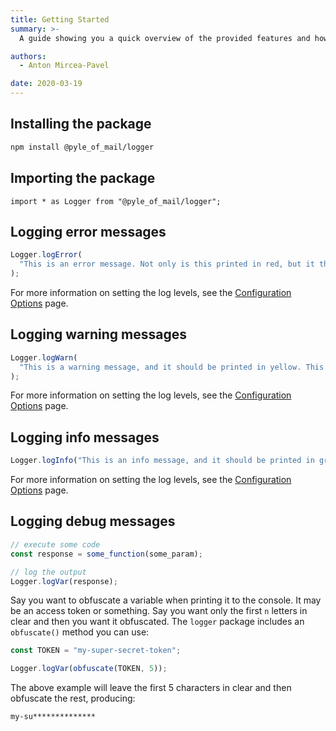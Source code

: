 ```yaml
---
title: Getting Started
summary: >-
  A guide showing you a quick overview of the provided features and how to use them.

authors:
  - Anton Mircea-Pavel

date: 2020-03-19
---
```


## Installing the package

```bash
npm install @pyle_of_mail/logger
```

## Importing the package

```node
import * as Logger from "@pyle_of_mail/logger";
```

## Logging error messages

```javascript
Logger.logError(
  "This is an error message. Not only is this printed in red, but it throws an error and stops code execution."
);
```

For more information on setting the log levels, see the [Configuration Options](./configuration-options.md) page.

## Logging warning messages

```javascript
Logger.logWarn(
  "This is a warning message, and it should be printed in yellow. This probably means something went wrong, but not wrong enough as to quit execution."
);
```

For more information on setting the log levels, see the [Configuration Options](./configuration-options.md) page.

## Logging info messages

```javascript
Logger.logInfo("This is an info message, and it should be printed in green.");
```

For more information on setting the log levels, see the [Configuration Options](./configuration-options.md) page.

## Logging debug messages

```javascript
// execute some code
const response = some_function(some_param);

// log the output
Logger.logVar(response);
```

Say you want to obfuscate a variable when printing it to the console. It may be an access token or something. Say you want only the first `n` letters in clear and then you want it obfuscated. The `logger` package includes an `obfuscate()` method you can use:

```javascript
const TOKEN = "my-super-secret-token";

Logger.logVar(obfuscate(TOKEN, 5));
```

The above example will leave the first 5 characters in clear and then obfuscate the rest, producing:

```bash
my-su**************
```
